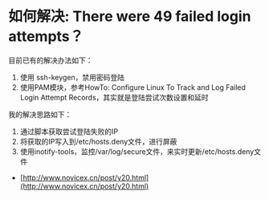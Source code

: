 # 如何解决: There were 49 failed login attempts？

目前已有的解决办法如下：

1. 使用 ssh-keygen，禁用密码登陆
2. 使用PAM模块，参考HowTo: Configure Linux To Track and Log Failed Login Attempt Records，其实就是登陆尝试次数设置和延时

我的解决思路如下：

1. 通过脚本获取尝试登陆失败的IP
2. 将获取的IP写入到/etc/hosts.deny文件，进行屏蔽
3. 使用inotify-tools，监控/var/log/secure文件，来实时更新/etc/hosts.deny文件

- [http://www.novicex.cn/post/y20.html](http://www.novicex.cn/post/y20.html)